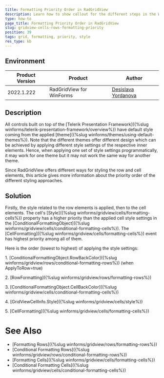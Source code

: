 ```yaml
---
title: Formatting Priority Order in RadGridView
description: Learn how to show callout for the different steps in the WinForms Callout.
type: how-to 
page_title: Formatting Priority Order in RadGridView
slug: gridview-cells-rows-formatting-priority
position: 39
tags: grid, formatting, priority, style
res_type: kb
---
```


## Environment
 
|Product Version|Product|Author|
|----|----|----|
|2022.1.222|RadGridView for WinForms|[Desislava Yordanova](https://www.telerik.com/blogs/author/desislava-yordanova)|


## Description

All controls built on top of the [Telerik Presentation Framework]({%slug winforms/telerik-presentation-framework/overview%}) have default style coming from the applied [theme]({%slug winforms/themes/using-default-themes%}).
Note that the different themes offer different design which can be achieved by applying different style settings of the respective inner elements. Hence, when applying one set of style settings programmatically, it may work for one theme but it may not work the same way for another theme. 

Since RadGridView offers different ways for styling the row and cell elements, this article gives more information about the priority order of the different styling approaches.

## Solution 

Firstly, the style related to the row elements is applied, then to the cell elements. The cell's [Style]({%slug winforms/gridview/cells/formatting-cells%}) property has a higher priority than the applied cell style settings in the [ConditionalFormattingObject]({%slug winforms/gridview/cells/conditional-formatting-cells%}). The [CellFormatting]({%slug winforms/gridview/cells/formatting-cells%}) event has highest priority among all of them. 

Here is the order (lowest to highest) of applying the style settings:

1\. [ConditionalFormattingObject.RowBackColor]({%slug winforms/gridview/rows/conditional-formatting-rows%}) (when ApplyToRow=true)

2\. [RowFormatting]({%slug winforms/gridview/rows/formatting-rows%})

3\. [ConditionalFormattingObject.CellBackColor]({%slug winforms/gridview/cells/conditional-formatting-cells%})

4\. [GridViewCellInfo.Style]({%slug winforms/gridview/cells/style%})

5\. [CellFormatting]({%slug winforms/gridview/cells/formatting-cells%})


# See Also

* [Formatting Rows]({%slug winforms/gridview/rows/formatting-rows%})
* [Conditional Formatting Rows]({%slug winforms/gridview/rows/conditional-formatting-rows%})
* [Formatting Cells]({%slug winforms/gridview/cells/formatting-cells%})
* [Conditional Formatting Cells]({%slug winforms/gridview/cells/conditional-formatting-cells%})
